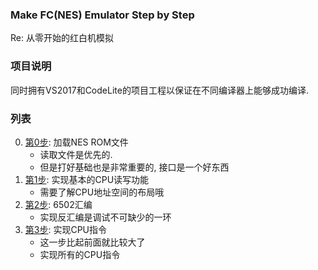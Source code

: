 ### Make FC(NES) Emulator Step by Step
Re: 从零开始的红白机模拟

### 项目说明
同时拥有VS2017和CodeLite的项目工程以保证在不同编译器上能够成功编译.


### 列表

0. [第0步](./step0/): 加载NES ROM文件
   - 读取文件是优先的. 
   - 但是打好基础也是非常重要的, 接口是一个好东西
1. [第1步](./step1/): 实现基本的CPU读写功能
   - 需要了解CPU地址空间的布局哦
2. [第2步](./step2/): 6502汇编
   - 实现反汇编是调试不可缺少的一环
3. [第3步](./step3/): 实现CPU指令
   - 这一步比起前面就比较大了
   - 实现所有的CPU指令